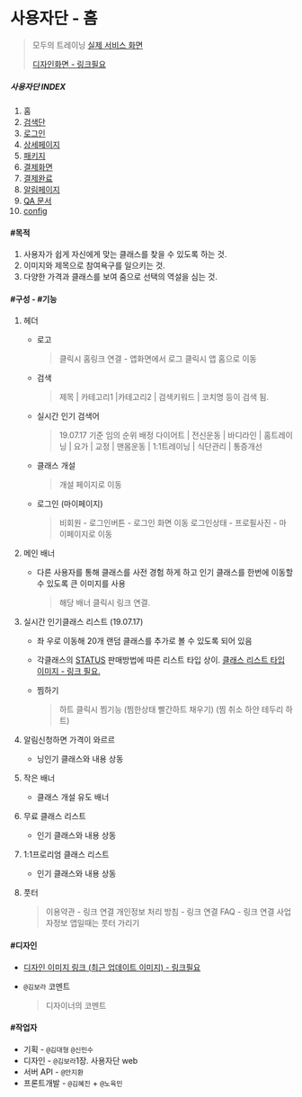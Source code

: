 # 사용자단 - 홈 

> 모두의 트레이닝 [실제 서비스 화면](www.modooclass.net)
>
> [디자인화면 - 링크필요]() 



##### 사용자단 INDEX

1. 홈
2. [검색단](search/)
3. [로그인](login)
4. [상세페이지](detail)
5. [패키지](package)
6. [결제화면](pay)
7. [결제완료](confirm/)
8. [알림페이지](alram/)
9. [QA 문서](upgrade/)
10. [config](config)



#### **#목적**

1. 사용자가 쉽게 자신에게 맞는 클래스를 찾을 수 있도록 하는 것. 
2. 이미지와 제목으로 참여욕구를 일으키는 것.
3. 다양한 가격과 클래스를 보여 줌으로 선택의 역설을 심는 것. 



#### **#구성 - #기능**

1. 헤더 

   - 로고

     > 클릭시 홈링크 연결 - 앱화면에서 로그 클릭시 앱 홈으로 이동

   - 검색

     > 제목 | 카테고리1 |카테고리2 | 검색키워드 | 코치명 등이 검색 됨.

   - 실시간 인기 검색어

     > 19.07.17 기준 임의 순위 배정
     > 다이어트 | 전신운동 | 바디라인 | 홈트레이닝 | 요가 |
     > 교정 | 맨몸운동 | 1:1트레이닝 | 식단관리 | 통증개선

   - 클래스 개설

     > 개설 페이지로 이동

   - 로그인 (마이페이지)

     > 비회원 - 로그인버튼 - 로그인 화면 이동 
     > 로그인상태 - 프로필사진 - 마이페이지로 이동

2. 메인 배너

   - 다른 사용자를 통해 클래스를 사전 경험 하게 하고 인기 클래스를 한번에 이동할 수 있도록 큰 이미지를 사용

     > 해당 배너 클릭시 링크 연결. 

3. 실시간 인기클래스 리스트 (19.07.17)

   - 좌 우로 이동해 20개 랜덤 클래스를 추가로 볼 수 있도록 되어 있음

   - 각클래스의  [STATUS](config/) 판매방법에 따른 리스트 타입 상이. [클래스 리스트 타입 이미지 - 링크 필요. ]()

   - 찜하기 

     > 하트 클릭시 찜기능 (찜한상태 빨간하트 채우기) (찜 취소 하얀 테두리 하트)

4. 알림신청하면 가격이 와르르

   - 닝인기 클래스와 내용 상동

5. 작은 배너

   - 클래스 개설 유도 배너

6. 무료 클래스 리스트

   - 인기 클래스와 내용 상동

7. 1:1프로리엄 클래스 리스트

   - 인기 클래스와 내용 상동

8. 풋터 

   > 이용약관 - 링크 연결
   > 개인정보 처리 방침 - 링크 연결
   >  FAQ - 링크 연결
   > 사업자정보
   > 앱일때는 풋터 가리기



#### #디자인

- [디자인 이미지 링크 (최근 업데이트 이미지) - 링크필요]()

- `@김보라`  코멘트

  > 디자이너의 코멘트



#### #작업자

- 기획 - `@김대형` `@신민수`
- 디자인 - `@김보라`1장. 사용자단  web
- 서버 API - `@안지환`
- 프론트개발 - `@김혜진`  + `@노육민`












